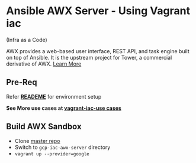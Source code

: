 # Ansible AWX Server - Using Vagrant iac 
(Infra as a Code)

AWX provides a web-based user interface, REST API, and task engine built on top of Ansible. It is the upstream project for Tower, a commercial derivative of AWX.
[Learn More](https://github.com/ansible/awx)

## Pre-Req

Refer **[READEME](https://github.com/ginigangadharan/vagrant-iac-usecases/blob/master/README.md)** for environment setup

**See More use cases at [vagrant-iac-use cases](https://github.com/ginigangadharan/vagrant-iac-usecases)**

## Build AWX Sandbox
- Clone [master repo](https://github.com/ginigangadharan/vagrant-iac-usecases)
- Switch to `gcp-iac-awx-server` directory
- `vagrant up --provider=google`
